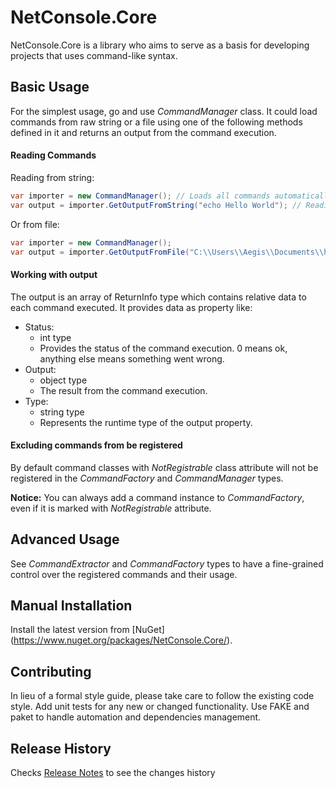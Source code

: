 # NetConsole.Core

NetConsole.Core is a library who aims to serve as a basis for developing projects that uses command-like syntax.

## Basic Usage
For the simplest usage, go and use *CommandManager* class. It could load commands from raw string or a file using one of the following methods defined in it and returns an output from the command execution.

#### Reading Commands

Reading from string:
```csharp
var importer = new CommandManager(); // Loads all commands automatically from assemblies in current domain
var output = importer.GetOutputFromString("echo Hello World"); // Reading command from string
```
Or from file:
```csharp
var importer = new CommandManager();
var output = importer.GetOutputFromFile("C:\\Users\\Aegis\\Documents\\hello.txt"); // Reading command from a file
```

#### Working with output
The output is an array of ReturnInfo type which contains relative data to each command executed.
It provides data as property like:
 * Status:
   - int type
   - Provides the status of the command execution. 0 means ok, anything else means something went wrong.
 * Output:
   - object type
   - The result from the command execution.
 * Type:
   - string type
   - Represents the runtime type of the output property.

#### Excluding commands from be registered
By default  command classes with *NotRegistrable* class attribute will not be registered in the *CommandFactory* and *CommandManager* types.

**Notice:** You can always add a command instance to *CommandFactory*, even if it is marked with *NotRegistrable* attribute.

## Advanced Usage
See *CommandExtractor* and *CommandFactory* types to have a fine-grained control over the registered commands and their usage.

## Manual Installation
Install the latest version from [NuGet] (https://www.nuget.org/packages/NetConsole.Core/).

## Contributing
In lieu of a formal style guide, please take care to follow the existing code style. Add unit tests for any new or changed functionality. Use FAKE and paket to handle automation and dependencies management.

## Release History
Checks [Release Notes](https://github.com/renehernandez/NetConsole.Core/blob/develop/RELEASE_NOTES.md) to see the changes history
